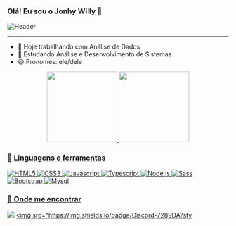 ### Olá! Eu sou o Jonhy Willy 🖖

<div>
  <img align="center" alt="Header" src="https://i.pinimg.com/originals/b4/e3/71/b4e371619042d1e80918d09904e90f7d.gif"/>
</div>

---

- 🔭 Hoje trabalhando com Análise de Dados
- 🌱 Estudando Análise e Desenvolvimento de Sistemas
- 😄 Pronomes: ele/dele

<div align="center">
  <a href="https://github.com/Jonhy-Willy">
  <img height="160em" src="https://github-readme-stats.vercel.app/api?username=Jonhy-Willy&show_icons=true&theme=chartreuse-dark&include_all_commits=true&count_private=true"/>
  <img height="160em" src="https://github-readme-stats.vercel.app/api/top-langs/?username=Jonhy-Willy&layout=compact&langs_count=7&theme=chartreuse-dark"/>
  
</div>

### 🚀 Linguagens e ferramentas

![HTML5](https://img.shields.io/badge/HTML-239120?style=for-the-badge&logo=html5&logoColor=white)
![CSS3](https://img.shields.io/badge/CSS-239120?&style=for-the-badge&logo=css3&logoColor=white)
![Javascript](https://img.shields.io/badge/JavaScript-323330?style=for-the-badge&logo=javascript&logoColor=F7DF1E)
![Typescript](https://img.shields.io/badge/TypeScript-007ACC?style=for-the-badge&logo=typescript&logoColor=white)
![Node.js](https://img.shields.io/badge/Node.js-43853D?style=for-the-badge&logo=node.js&logoColor=white)
![Sass](https://img.shields.io/badge/Sass-CC6699?style=for-the-badge&logo=sass&logoColor=white)
![Bootstrap](https://img.shields.io/badge/Bootstrap-563D7C?style=for-the-badge&logo=bootstrap&logoColor=white)
![Mysql](https://img.shields.io/badge/MySQL-00000F?style=for-the-badge&logo=mysql&logoColor=white)

### 🔎 Onde me encontrar

 <div> 
   
  <a href="https://instagram.com/jonhy_willy" target="_blank"><img src="https://img.shields.io/badge/-Instagram-%23E4405F?style=for-the-badge&logo=instagram&logoColor=white" target="_blank"></a>
 <a href="https://discord.gg/jonhy.willy#5485" target="_blank"><img src="https://img.shields.io/badge/Discord-7289DA?sty
